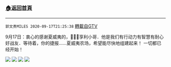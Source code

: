 ﻿###  [:house:返回首頁](https://github.com/ourhimalayas/txt)
---

`郭文贵MILES 2020-09-17T21:25:38` [轉載自GTV](https://gtv.org/web/#/UserInfo/5e596957357cc612d35a8044)

9月17日：衷心的感谢夏威夷的，🙏🙏🙏享利小哥．他是我们有行动力有智慧有耐心好战友．等待着，你的捷报……夏威夷农场，希望能尽快地组建起来！
一切都已经开始！

![](https://filegroup.gtv.org/cdn-cgi/image/width=600/https://filegroup.gtv.org/group3/default/20200917/21/25/0/09f8eefe51366d62228b868155c2adb1.jpeg)
![](https://filegroup.gtv.org/cdn-cgi/image/width=600/https://filegroup.gtv.org/group3/default/20200917/21/25/0/5f8dd52782c85d3d2a8796db0d248142.jpeg)
![](https://filegroup.gtv.org/cdn-cgi/image/width=600/https://filegroup.gtv.org/group3/default/20200917/21/25/0/32e9e4cc8a5f770f7f2a66d96d269fbd.jpeg)
![](https://filegroup.gtv.org/cdn-cgi/image/width=600/https://filegroup.gtv.org/group3/default/20200917/21/25/0/5d48d7a29d5efe023fbdf3cd918e9abf.jpeg)

